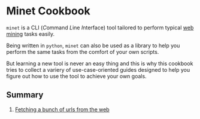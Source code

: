 # Minet Cookbook

`minet` is a CLI (*C*ommand *L*ine *I*nterface) tool tailored to perform typical [web mining](https://en.wikipedia.org/wiki/Web_mining) tasks easily.

Being written in `python`, `minet` can also be used as a library to help you perform the same tasks from the comfort of your own scripts.

But learning a new tool is never an easy thing and this is why this cookbook tries to collect a variery of use-case-oriented guides designed to help you figure out how to use the tool to achieve your own goals.

## Summary

1. [Fetching a bunch of urls from the web](./fetch.md)
